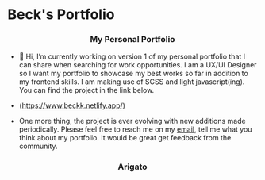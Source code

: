 # Beck's Portfolio
<h3 align="center">My Personal Portfolio</h3>

- 🔭 Hi, I’m currently working on version 1 of my personal portfolio that I can share when searching for work opportunities. I am a UX/UI Designer so I want my portfolio to showcase my best works so far in addition to my frontend skills. I am making use of SCSS and light javascript(ing). You can find the project in the link below.

- (https://www.beckk.netlify.app/)

- One more thing, the project is ever evolving with new additions made periodically. Please feel free to reach me on my  <a href="mailto:drkannobeck@gmail.com?subject=Let's Talk" target="_blank" rel="noopener noreferrer">email</a>, tell me what you think about my portfolio. It would be great get feedback from the community.

<h3 align="center">Arigato</h3>

